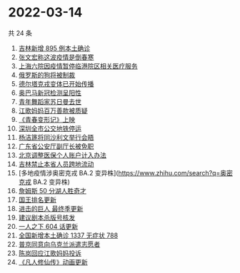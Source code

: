 # 2022-03-14

共 24 条

<!-- BEGIN ZHIHUSEARCH -->
<!-- 最后更新时间 Mon Mar 14 2022 20:16:01 GMT+0800 (China Standard Time) -->
1. [吉林新增 895 例本土确诊](https://www.zhihu.com/search?q=吉林疫情)
1. [张文宏称这波疫情是倒春寒](https://www.zhihu.com/search?q=张文宏)
1. [上海六院因疫情暂停临港院区相关医疗服务](https://www.zhihu.com/search?q=上海六院)
1. [俄罗斯的狗将被制裁](https://www.zhihu.com/search?q=俄罗斯的狗)
1. [德尔塔克戎变体已开始传播](https://www.zhihu.com/search?q=德尔塔克戎)
1. [奥巴马新冠检测呈阳性](https://www.zhihu.com/search?q=奥巴马)
1. [青年舞蹈家苏日曼去世](https://www.zhihu.com/search?q=苏日曼)
1. [江歌妈妈百万善款被质疑](https://www.zhihu.com/search?q=江歌妈妈)
1. [《青春变形记》上映](https://www.zhihu.com/search?q=青春变形记)
1. [深圳全市公交地铁停运](https://www.zhihu.com/search?q=深圳全市公交地铁停运)
1. [杨洁篪将同沙利文举行会晤](https://www.zhihu.com/search?q=杨洁篪)
1. [广东省公安厅副厅长被免职](https://www.zhihu.com/search?q=广东省公安厅副厅长被免职)
1. [北京调整医保个人账户计入办法](https://www.zhihu.com/search?q=北京医保)
1. [吉林禁止本省人员跨地流动](https://www.zhihu.com/search?q=吉林全省管控)
1. [多地疫情涉奥密克戎 BA.2 变异株](https://www.zhihu.com/search?q=奥密克戎 BA.2 变异株)
1. [詹姆斯 50 分湖人胜奇才](https://www.zhihu.com/search?q=湖人)
1. [国王排名更新](https://www.zhihu.com/search?q=国王排名)
1. [进击的巨人 最终季更新](https://www.zhihu.com/search?q=进击的巨人)
1. [建议剧本杀版号核发](https://www.zhihu.com/search?q=剧本杀)
1. [一人之下 604 话更新](https://www.zhihu.com/search?q=一人之下)
1. [全国新增本土确诊 1337 无症状 788](https://www.zhihu.com/search?q=全国新增)
1. [普京同意向乌克兰派遣志愿者](https://www.zhihu.com/search?q=乌克兰志愿者)
1. [陈岚回应江歌妈妈投诉](https://www.zhihu.com/search?q=江歌妈妈陈岚)
1. [《凡人修仙传》动画更新](https://www.zhihu.com/search?q=凡人修仙传)
<!-- END ZHIHUSEARCH -->
